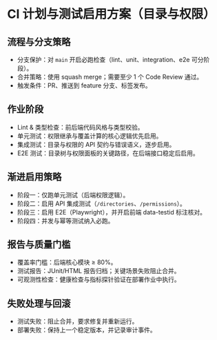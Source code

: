 # CI 计划与测试启用方案（目录与权限）

## 流程与分支策略
- 分支保护：对 `main` 开启必跑检查（lint、unit、integration、e2e 可分阶段）。
- 合并策略：使用 squash merge；需要至少 1 个 Code Review 通过。
- 触发条件：PR、推送到 feature 分支、标签发布。

## 作业阶段
- Lint & 类型检查：前后端代码风格与类型校验。
- 单元测试：权限继承与覆盖计算的核心逻辑优先启用。
- 集成测试：目录与权限的 API 契约与错误语义，逐步启用。
- E2E 测试：目录树与权限面板的关键路径，在后端接口稳定后启用。

## 渐进启用策略
- 阶段一：仅跑单元测试（后端权限逻辑）。
- 阶段二：启用 API 集成测试（`/directories`、`/permissions`）。
- 阶段三：启用 E2E（Playwright），并开启前端 data-testid 标注核对。
- 阶段四：并发与幂等测试纳入必跑。

## 报告与质量门槛
- 覆盖率门槛：后端核心模块 ≥ 80%。
- 测试报告：JUnit/HTML 报告归档；关键场景失败阻止合并。
- 可观测性检查：健康检查与指标探针验证在部署作业中执行。

## 失败处理与回滚
- 测试失败：阻止合并，要求修复并重新运行。
- 部署失败：保持上一个稳定版本，并记录审计事件。